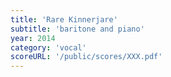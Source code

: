 ```yaml
---
title: 'Rare Kinnerjare'
subtitle: 'baritone and piano'
year: 2014
category: 'vocal'
scoreURL: '/public/scores/XXX.pdf'
---
```

